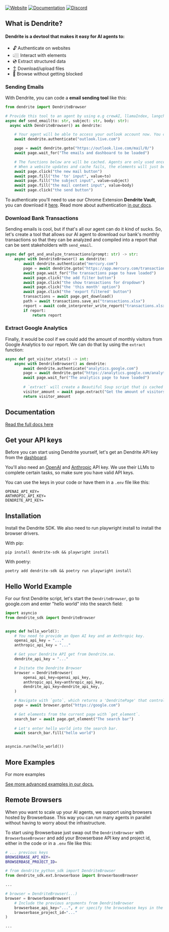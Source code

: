 [![Website](https://img.shields.io/badge/Website-dendrite.systems-blue?style=for-the-badge&logo=google-chrome)](https://dendrite.systems)
[![Documentation](https://img.shields.io/badge/Docs-docs.dendrite.systems-orange?style=for-the-badge&logo=bookstack)](https://docs.dendrite.systems)
[![Discord](https://img.shields.io/badge/Discord-Join%20Us-7289DA?style=for-the-badge&logo=discord&logoColor=white)](https://discord.gg/ETPBdXU3kx)

## What is Dendrite?

#### Dendrite is a devtool that makes it easy for AI agents to:

- 🔓  Authenticate on websites
- 👆🏼  Interact with elements
- 💿  Extract structured data
- ↕️  Download/upload files
- 🚫  Browse without getting blocked

### Sending Emails
With Dendrite, you can code a **email sending tool** like this:

```python
from dendrite import DendriteBrowser

# Provide this tool to an agent by using e.g crewAI, llamaIndex, langchain or your own framework
async def send_email(to: str, subject: str, body: str):
  async with DendriteBrowser() as dendrite:

    # Your agent will be able to access your outlook account now. You can mirror your browser's auth sessions to your agent with our Chrome Extension "Dendrite Vault".
    await dendrite.authenticate("outlook.live.com") 

    page = await dendrite.goto("https://outlook.live.com/mail/0/")
    await page.wait_for("The emails and dashboard to be loaded")

    # The functions below are will be cached. Agents are only used once to find the correct element
    # When a website updates and cache fails, the elements will just be found again by the same agents
    await page.click("the new mail button") 
    await page.fill("the 'to' input", value=to)
    await page.fill("the subject input", value=subject)
    await page.fill("the mail content input", value=body)
    await page.click("the send button")
```

To authenticate you'll need to use our Chrome Extension **Dendrite Vault**, you can download it [here](https://chromewebstore.google.com/detail/dendrite-vault/faflkoombjlhkgieldilpijjnblgabnn). Read more about authentication [in our docs](https://docs.dendrite.systems/examples/authentication-instagram).

### Download Bank Transactions  
Sending emails is cool, but if that's all our agent can do it kind of sucks. So, let's create a tool that allows our AI agent to download our bank's monthly transactions so that they can be analyzed and compiled into a report that can be sent stakeholders with `send_email`.

```python
async def get_and_analyze_transactions(prompt: str) -> str:
    async with DendriteBrowser() as dendrite:
        await dendrite.authenticate("mercury.com")
        page = await dendrite.goto("https://app.mercury.com/transactions", expected_outcome="We should arrive at the dashboard") # Raise an exception if we aren't logged in. 
        await page.wait_for("The transactions page to have loaded")
        await page.click("the add filter button")
        await page.click("the show transactions for dropdown")
        await page.click("the 'this month' option")
        await page.click("the 'export filtered' button")
        transactions = await page.get_download()
        path = await transactions.save_as("transactions.xlsx")
        report = await code_interpreter_write_report("transactions.xlsx", prompt) # Let's use code interpreter to analyze and write a report.
        if report:
            return report
```

### Extract Google Analytics
Finally, it would be cool if we could add the amount of monthly visitors from Google Analytics to our report. We can do that by using the `extract` function:

```python
async def get_visitor_stats() -> int:
    async with DendriteBrowser() as dendrite:
        await dendrite.authenticate("analytics.google.com")
        page = await dendrite.goto("https://analytics.google.com/analytics/web")
        await page.wait_for("The analytics page to have loaded")
        
        # `extract` will create a Beautiful Soup script that is cached and reused until the website updates.
        visitor_amount = await page.extract("Get the amount of visitors on my site this month", int) 
        return visitor_amount
```

## Documentation

[Read the full docs here](https://docs.dendrite.systems)

## Get your API keys

Before you can start using Dendrite yourself, let's get an Dendrite API key from the [dashboard](https://dendrite.systems/app).

You'll also need an [OpenAI](https://platform.openai.com/) and [Anthropic](https://console.anthropic.com/settings/keys) API key. We use their LLMs to complete certain tasks, so make sure you have valid API keys.

You can use the keys in your code or have them in a `.env` file like this:

```
OPENAI_API_KEY=
ANTHROPIC_API_KEY=
DENDRITE_API_KEY=
```


## Installation

Install the Dendrite SDK. We also need to run playwright install to install the browser drivers.


With pip:
```
pip install dendrite-sdk && playwright install 
```

With poetry:
```
poetry add dendrite-sdk && poetry run playwright install 
```


## Hello World Example

For our first Dendrite script, let's start the `DendriteBrowser`, go to google.com and enter "hello world" into the search field:

```python main.py
import asyncio
from dendrite_sdk import DendriteBrowser


async def hello_world():
    # You need to provide an Open AI key and an Anthropic key.
    openai_api_key = "..."
    anthropic_api_key = "..."

    # Get your Dendrite API get from Dendrite.se.
    dendrite_api_key = "..."

    # Initate the Dendrite Browser
    browser = DendriteBrowser(
        openai_api_key=openai_api_key,
        anthropic_api_key=anthropic_api_key,
        dendrite_api_key=dendrite_api_key,
    )

    # Navigate with `goto`, which returns a 'DendritePage' that controls the current page.
    page = await browser.goto("https://google.com")

    # Get elements from the current page with `get_element`.
    search_bar = await page.get_element("The search bar")
    
    # Let's enter hello world into the search bar.
    await search_bar.fill("hello world")


asyncio.run(hello_world())
```

## More Examples

For more examples 

[See more advanced examples in our docs.](https://docs.dendrite.systems)

## Remote Browsers

When you want to scale up your AI agents, we support using browsers hosted by Browserbase. This way you can run many agents in parallel without having to worry about the infrastructure. 

To start using Browserbase just swap out the `DendriteBrowser` with `BrowserbaseBrowser` and add your Browserbase API key and project id, either in the code or in a `.env` file like this:

```bash
# ... previous keys 
BROWSERBASE_API_KEY=
BROWSERBASE_PROJECT_ID=
```



```python
# from dendrite_python_sdk import DendriteBrowser
from dendrite_sdk.ext.browserbase import BrowserbaseBrowser

... 

# browser = DendriteBrowser(...)
browser = BrowserbaseBrowser(
    # Include the previous arguments from DendriteBrowser
    browserbase_api_key="...", # or specify the browsebase keys in the .env file
    browserbase_project_id="..." 
)

...

```
